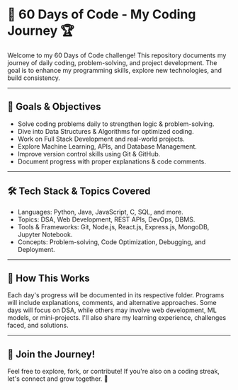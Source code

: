 # 🚀 60 Days of Code - My Coding Journey 🏆
Welcome to my 60 Days of Code challenge! This repository documents my 
journey of daily coding, problem-solving, and project development. 
The goal is to enhance my programming skills, explore new technologies, and build consistency.

---

## 🎯 Goals & Objectives

* Solve coding problems daily to strengthen logic & problem-solving.
* Dive into Data Structures & Algorithms for optimized coding.
* Work on Full Stack Development and real-world projects.
* Explore Machine Learning, APIs, and Database Management.
* Improve version control skills using Git & GitHub.
* Document progress with proper explanations & code comments.

---

## 🛠 Tech Stack & Topics Covered

* Languages: Python, Java, JavaScript, C, SQL, and more.
* Topics: DSA, Web Development, REST APIs, DevOps, DBMS.
* Tools & Frameworks: Git, Node.js, React.js, Express.js, MongoDB, Jupyter Notebook.
* Concepts: Problem-solving, Code Optimization, Debugging, and Deployment.

---

## 📌 How This Works

Each day's progress will be documented in its respective folder.
Programs will include explanations, comments, and alternative approaches.
Some days will focus on DSA, while others may involve web development, ML models, or mini-projects.
I'll also share my learning experience, challenges faced, and solutions.

---

## 📢 Join the Journey!
Feel free to explore, fork, or contribute! If you're also on a coding streak, let's connect and grow together. 🚀
